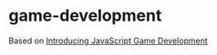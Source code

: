 # game-development
Based on [Introducing JavaScript Game Development](https://www.apress.com/gp/book/9781484232514)
